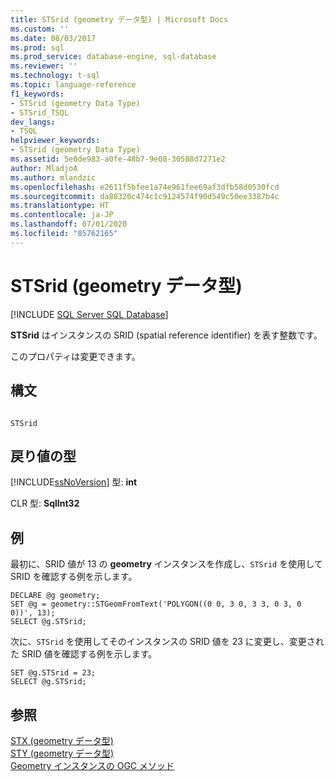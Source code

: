 ```yaml
---
title: STSrid (geometry データ型) | Microsoft Docs
ms.custom: ''
ms.date: 08/03/2017
ms.prod: sql
ms.prod_service: database-engine, sql-database
ms.reviewer: ''
ms.technology: t-sql
ms.topic: language-reference
f1_keywords:
- STSrid (geometry Data Type)
- STSrid_TSQL
dev_langs:
- TSQL
helpviewer_keywords:
- STSrid (geometry Data Type)
ms.assetid: 5e0de983-a0fe-48b7-9e08-30588d7271e2
author: MladjoA
ms.author: mlandzic
ms.openlocfilehash: e2611f5bfee1a74e961fee69af3dfb58d0530fcd
ms.sourcegitcommit: da88320c474c1c9124574f90d549c50ee3387b4c
ms.translationtype: HT
ms.contentlocale: ja-JP
ms.lasthandoff: 07/01/2020
ms.locfileid: "85762165"
---
```

# <a name="stsrid-geometry-data-type"></a>STSrid (geometry データ型)
[!INCLUDE [SQL Server SQL Database](../../includes/applies-to-version/sql-asdb.md)]

  **STSrid** はインスタンスの SRID (spatial reference identifier) を表す整数です。  
  
このプロパティは変更できます。
  
## <a name="syntax"></a>構文  
  
```  
  
STSrid  
```  
  
## <a name="return-types"></a>戻り値の型  
 [!INCLUDE[ssNoVersion](../../includes/ssnoversion-md.md)] 型: **int**  
  
 CLR 型: **SqlInt32**  
  
## <a name="examples"></a>例  
 最初に、SRID 値が 13 の **geometry** インスタンスを作成し、`STSrid` を使用して SRID を確認する例を示します。  
  
```  
DECLARE @g geometry;  
SET @g = geometry::STGeomFromText('POLYGON((0 0, 3 0, 3 3, 0 3, 0 0))', 13);  
SELECT @g.STSrid;  
```  
  
 次に、`STSrid` を使用してそのインスタンスの SRID 値を 23 に変更し、変更された SRID 値を確認する例を示します。  
  
```  
SET @g.STSrid = 23;  
SELECT @g.STSrid;  
```  
  
## <a name="see-also"></a>参照  
 [STX &#40;geometry データ型&#41;](../../t-sql/spatial-geometry/stx-geometry-data-type.md)   
 [STY &#40;geometry データ型&#41;](../../t-sql/spatial-geometry/sty-geometry-data-type.md)   
 [Geometry インスタンスの OGC メソッド](../../t-sql/spatial-geometry/ogc-methods-on-geometry-instances.md)  
  
  

